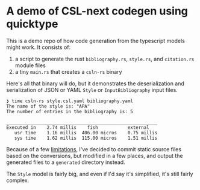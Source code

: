 # A demo of CSL-next codegen using quicktype

This is a demo repo of how code generation from the typescript models might work. It consists of:

1. a script to generate the rust `bibliography.rs`, `style.rs`, and `citation.rs` module files
2. a tiny `main.rs` that creates a `csln-rs` binary

Here's all that binary will do, but it demonstrates the deserialization and serialization of JSON or YAML `Style` or `InputBibliography` input files.

```console
❯ time csln-rs style.csl.yaml bibliography.yaml
The name of the style is: "APA"
The number of entries in the bibliography is: 5

________________________________________________________
Executed in    2.74 millis    fish           external
   usr time    1.16 millis  406.00 micros    0.75 millis
   sys time    1.62 millis  115.00 micros    1.51 millis
```

Because of a few [limitations](https://github.com/bdarcus/csln-rs/issues/2), I've decided to commit static source files based on the conversions, but modified in a few places, and output the generated files to a `generated` directory instead.

The `Style` model is fairly big, and even if I'd say it's simplified, it's still fairly complex.
